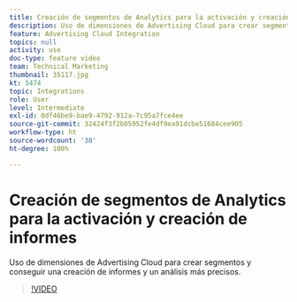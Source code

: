 ```yaml
---
title: Creación de segmentos de Analytics para la activación y creación de informes
description: Uso de dimensiones de Advertising Cloud para crear segmentos y conseguir una creación de informes y un análisis más precisos.
feature: Advertising Cloud Integration
topics: null
activity: use
doc-type: feature video
team: Technical Marketing
thumbnail: 35117.jpg
kt: 5474
topic: Integrations
role: User
level: Intermediate
exl-id: 0df46be9-bae9-4792-912a-7c95a7fce4ee
source-git-commit: 32424f3f2b05952fe4df9ea91dcbe51684cee905
workflow-type: ht
source-wordcount: '38'
ht-degree: 100%

---
```


# Creación de segmentos de Analytics para la activación y creación de informes

Uso de dimensiones de Advertising Cloud para crear segmentos y conseguir una creación de informes y un análisis más precisos.

>[!VIDEO](https://video.tv.adobe.com/v/35117/?quality=12&learn=on)
